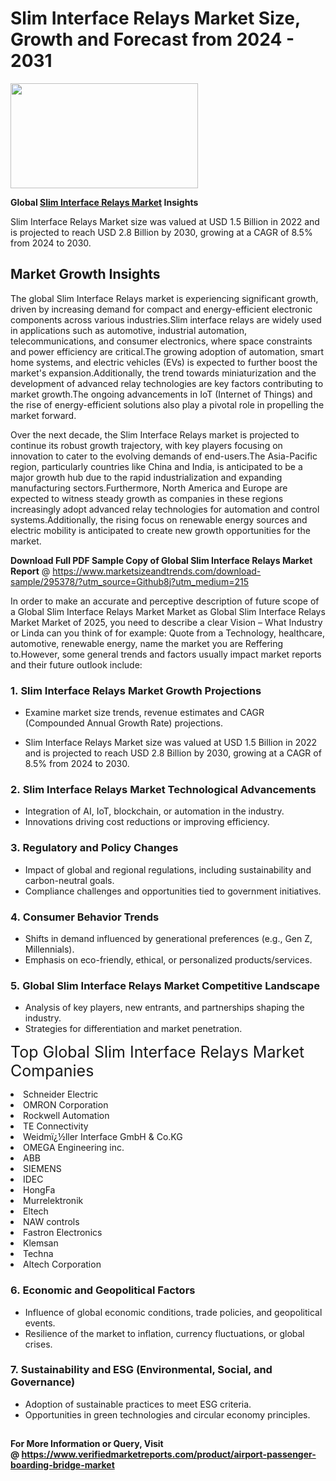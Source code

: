 <H1>Slim Interface Relays Market Size, Growth and Forecast from 2024 - 2031</H1><img class="aligncenter size-medium wp-image-584254" src="https://thirdeyenews.in/wp-content/uploads/2024/09/Global-Market-Research-300x168.jpeg" alt="" width="300" height="168" /><p><strong>Global&nbsp;<a href="https://www.marketsizeandtrends.com/download-sample/295378/?utm_source=Github8j?utm_medium=215">Slim Interface Relays Market</a> Insights</strong></p><p>Slim Interface Relays Market size was valued at USD 1.5 Billion in 2022 and is projected to reach USD 2.8 Billion by 2030, growing at a CAGR of 8.5% from 2024 to 2030.</p><p><h2>Market Growth Insights</h2> <p>The global Slim Interface Relays market is experiencing significant growth, driven by increasing demand for compact and energy-efficient electronic components across various industries.Slim interface relays are widely used in applications such as automotive, industrial automation, telecommunications, and consumer electronics, where space constraints and power efficiency are critical.The growing adoption of automation, smart home systems, and electric vehicles (EVs) is expected to further boost the market's expansion.Additionally, the trend towards miniaturization and the development of advanced relay technologies are key factors contributing to market growth.The ongoing advancements in IoT (Internet of Things) and the rise of energy-efficient solutions also play a pivotal role in propelling the market forward.</p> <p>Over the next decade, the Slim Interface Relays market is projected to continue its robust growth trajectory, with key players focusing on innovation to cater to the evolving demands of end-users.The Asia-Pacific region, particularly countries like China and India, is anticipated to be a major growth hub due to the rapid industrialization and expanding manufacturing sectors.Furthermore, North America and Europe are expected to witness steady growth as companies in these regions increasingly adopt advanced relay technologies for automation and control systems.Additionally, the rising focus on renewable energy sources and electric mobility is anticipated to create new growth opportunities for the market.</p> <p><span class=""><strong>Download Full PDF Sample Copy of Global Slim Interface Relays Market Report</strong> @ <a href="https://www.marketsizeandtrends.com/download-sample/295378/?utm_source=Github8j?utm_medium=215" target="_blank">https://www.marketsizeandtrends.com/download-sample/295378/?utm_source=Github8j?utm_medium=215</a></span></p><p>In order to make an accurate and perceptive description of future scope of a Global&nbsp;Slim Interface Relays Market Market as Global&nbsp;Slim Interface Relays Market Market of 2025, you need to describe a clear Vision &ndash; What Industry or Linda can you think of for example: Quote from a Technology, healthcare, automotive, renewable energy, name the market you are Reffering to.However, some general trends and factors usually impact market reports and their future outlook include:</p><h3>1.&nbsp;<strong>Slim Interface Relays Market Growth Projections</strong></h3><ul><li>Examine market size trends, revenue estimates and CAGR (Compounded Annual Growth Rate) projections.</li><li><p>Slim Interface Relays Market size was valued at USD 1.5 Billion in 2022 and is projected to reach USD 2.8 Billion by 2030, growing at a CAGR of 8.5% from 2024 to 2030.</p></li></ul><h3>2.&nbsp;<strong>Slim Interface Relays Market Technological Advancements</strong></h3><ul><li>Integration of AI, IoT, blockchain, or automation in the industry.</li><li>Innovations driving cost reductions or improving efficiency.</li></ul><h3>3.&nbsp;<strong>Regulatory and Policy Changes</strong></h3><ul><li>Impact of global and regional regulations, including sustainability and carbon-neutral goals.</li><li>Compliance challenges and opportunities tied to government initiatives.</li></ul><h3>4.&nbsp;<strong>Consumer Behavior Trends</strong></h3><ul><li>Shifts in demand influenced by generational preferences (e.g., Gen Z, Millennials).</li><li>Emphasis on eco-friendly, ethical, or personalized products/services.</li></ul><h3>5.&nbsp;<strong>Global Slim Interface Relays Market Competitive Landscape</strong></h3><ul><li>Analysis of key players, new entrants, and partnerships shaping the industry.</li><li>Strategies for differentiation and market penetration.</li></ul><p data-pm-slice="1 1 []"><span style="color: inherit; font-family: inherit; font-size: 25px;">Top Global Slim Interface Relays Market Companies</span></p><div class="" data-test-id=""><p><li>Schneider Electric</li><li> OMRON Corporation</li><li> Rockwell Automation</li><li> TE Connectivity</li><li> Weidmï¿½ller Interface GmbH & Co.KG</li><li> OMEGA Engineering inc.</li><li> ABB</li><li> SIEMENS</li><li> IDEC</li><li> HongFa</li><li> Murrelektronik</li><li> Eltech</li><li> NAW controls</li><li> Fastron Electronics</li><li> Klemsan</li><li> Techna</li><li> Altech Corporation</li></p></div><h3>6.&nbsp;<strong>Economic and Geopolitical Factors</strong></h3><ul><li>Influence of global economic conditions, trade policies, and geopolitical events.</li><li>Resilience of the market to inflation, currency fluctuations, or global crises.</li></ul><h3>7.&nbsp;<strong>Sustainability and ESG (Environmental, Social, and Governance)</strong></h3><ul><li>Adoption of sustainable practices to meet ESG criteria.</li><li>Opportunities in green technologies and circular economy principles.</li></ul><h2><strong style="font-size: 14px;">For More Information or Query, Visit @&nbsp;</strong><a style="background-color: #ffffff; font-size: 14px;" href="https://www.marketsizeandtrends.com/report/slim-interface-relays-market/" target="_blank">https://www.verifiedmarketreports.com/product/airport-passenger-boarding-bridge-market</a></h2>